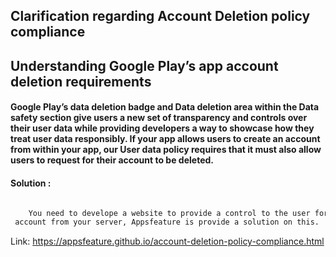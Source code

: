 ## Clarification regarding Account Deletion policy compliance


## Understanding Google Play’s app account deletion requirements


#### Google Play’s data deletion badge and Data deletion area within the Data safety section give users a new set of transparency and controls over their user data while providing developers a way to showcase how they treat user data responsibly. If your app allows users to create an account from within your app, our User data policy requires that  it must also allow users to request for their account to be deleted.

#### Solution :
```html

    You need to develope a website to provide a control to the user for deleting there
 account from your server, Appsfeature is provide a solution on this.

```
Link: https://appsfeature.github.io/account-deletion-policy-compliance.html
